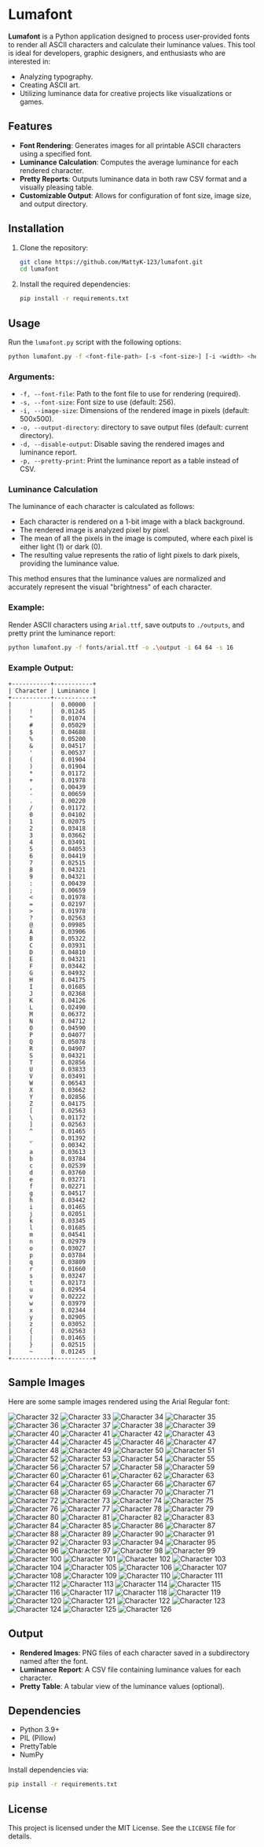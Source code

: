 # Lumafont

**Lumafont** is a Python application designed to process user-provided fonts to render all ASCII characters and calculate their luminance values. This tool is ideal for developers, graphic designers, and enthusiasts who are interested in:

- Analyzing typography.
- Creating ASCII art.
- Utilizing luminance data for creative projects like visualizations or games.

## Features

- **Font Rendering**: Generates images for all printable ASCII characters using a specified font.
- **Luminance Calculation**: Computes the average luminance for each rendered character.
- **Pretty Reports**: Outputs luminance data in both raw CSV format and a visually pleasing table.
- **Customizable Output**: Allows for configuration of font size, image size, and output directory.

## Installation

1. Clone the repository:
   ```bash
   git clone https://github.com/MattyK-123/lumafont.git
   cd lumafont
   ```
2. Install the required dependencies:
   ```bash
   pip install -r requirements.txt
   ```

## Usage

Run the `lumafont.py` script with the following options:

```bash
python lumafont.py -f <font-file-path> [-s <font-size>] [-i <width> <height>] [-o <output-directory>] [-d] [-p]
```

### Arguments:

- `-f, --font-file`: Path to the font file to use for rendering (required).
- `-s, --font-size`: Font size to use (default: 256).
- `-i, --image-size`: Dimensions of the rendered image in pixels (default: 500x500).
- `-o, --output-directory`: directory to save output files (default: current directory).
- `-d, --disable-output`: Disable saving the rendered images and luminance report.
- `-p, --pretty-print`: Print the luminance report as a table instead of CSV.

### Luminance Calculation

The luminance of each character is calculated as follows:

- Each character is rendered on a 1-bit image with a black background.
- The rendered image is analyzed pixel by pixel.
- The mean of all the pixels in the image is computed, where each pixel is either light (1) or dark (0).
- The resulting value represents the ratio of light pixels to dark pixels, providing the luminance value.

This method ensures that the luminance values are normalized and accurately represent the visual "brightness" of each character.

### Example:

Render ASCII characters using `Arial.ttf`, save outputs to `./outputs`, and pretty print the luminance report:

```bash
python lumafont.py -f fonts/arial.ttf -o .\output -i 64 64 -s 16
```

### Example Output:

```text
+-----------+-----------+
| Character | Luminance |
+-----------+-----------+
|           |  0.00000  |
|     !     |  0.01245  |
|     "     |  0.01074  |
|     #     |  0.05029  |
|     $     |  0.04688  |
|     %     |  0.05200  |
|     &     |  0.04517  |
|     '     |  0.00537  |
|     (     |  0.01904  |
|     )     |  0.01904  |
|     *     |  0.01172  |
|     +     |  0.01978  |
|     ,     |  0.00439  |
|     -     |  0.00659  |
|     .     |  0.00220  |
|     /     |  0.01172  |
|     0     |  0.04102  |
|     1     |  0.02075  |
|     2     |  0.03418  |
|     3     |  0.03662  |
|     4     |  0.03491  |
|     5     |  0.04053  |
|     6     |  0.04419  |
|     7     |  0.02515  |
|     8     |  0.04321  |
|     9     |  0.04321  |
|     :     |  0.00439  |
|     ;     |  0.00659  |
|     <     |  0.01978  |
|     =     |  0.02197  |
|     >     |  0.01978  |
|     ?     |  0.02563  |
|     @     |  0.09985  |
|     A     |  0.03906  |
|     B     |  0.05322  |
|     C     |  0.03931  |
|     D     |  0.04810  |
|     E     |  0.04321  |
|     F     |  0.03442  |
|     G     |  0.04932  |
|     H     |  0.04175  |
|     I     |  0.01685  |
|     J     |  0.02368  |
|     K     |  0.04126  |
|     L     |  0.02490  |
|     M     |  0.06372  |
|     N     |  0.04712  |
|     O     |  0.04590  |
|     P     |  0.04077  |
|     Q     |  0.05078  |
|     R     |  0.04907  |
|     S     |  0.04321  |
|     T     |  0.02856  |
|     U     |  0.03833  |
|     V     |  0.03491  |
|     W     |  0.06543  |
|     X     |  0.03662  |
|     Y     |  0.02856  |
|     Z     |  0.04175  |
|     [     |  0.02563  |
|     \     |  0.01172  |
|     ]     |  0.02563  |
|     ^     |  0.01465  |
|     _     |  0.01392  |
|     `     |  0.00342  |
|     a     |  0.03613  |
|     b     |  0.03784  |
|     c     |  0.02539  |
|     d     |  0.03760  |
|     e     |  0.03271  |
|     f     |  0.02271  |
|     g     |  0.04517  |
|     h     |  0.03442  |
|     i     |  0.01465  |
|     j     |  0.02051  |
|     k     |  0.03345  |
|     l     |  0.01685  |
|     m     |  0.04541  |
|     n     |  0.02979  |
|     o     |  0.03027  |
|     p     |  0.03784  |
|     q     |  0.03809  |
|     r     |  0.01660  |
|     s     |  0.03247  |
|     t     |  0.02173  |
|     u     |  0.02954  |
|     v     |  0.02222  |
|     w     |  0.03979  |
|     x     |  0.02344  |
|     y     |  0.02905  |
|     z     |  0.03052  |
|     {     |  0.02563  |
|     |     |  0.01465  |
|     }     |  0.02515  |
|     ~     |  0.01245  |
+-----------+-----------+
```
## Sample Images

Here are some sample images rendered using the Arial Regular font:

![Character 32](./output/Arial%20Regular/32.png)
![Character 33](./output/Arial%20Regular/33.png)
![Character 34](./output/Arial%20Regular/34.png)
![Character 35](./output/Arial%20Regular/35.png)
![Character 36](./output/Arial%20Regular/36.png)
![Character 37](./output/Arial%20Regular/37.png)
![Character 38](./output/Arial%20Regular/38.png)
![Character 39](./output/Arial%20Regular/39.png)
![Character 40](./output/Arial%20Regular/40.png)
![Character 41](./output/Arial%20Regular/41.png)
![Character 42](./output/Arial%20Regular/42.png)
![Character 43](./output/Arial%20Regular/43.png)
![Character 44](./output/Arial%20Regular/44.png)
![Character 45](./output/Arial%20Regular/45.png)
![Character 46](./output/Arial%20Regular/46.png)
![Character 47](./output/Arial%20Regular/47.png)
![Character 48](./output/Arial%20Regular/48.png)
![Character 49](./output/Arial%20Regular/49.png)
![Character 50](./output/Arial%20Regular/50.png)
![Character 51](./output/Arial%20Regular/51.png)
![Character 52](./output/Arial%20Regular/52.png)
![Character 53](./output/Arial%20Regular/53.png)
![Character 54](./output/Arial%20Regular/54.png)
![Character 55](./output/Arial%20Regular/55.png)
![Character 56](./output/Arial%20Regular/56.png)
![Character 57](./output/Arial%20Regular/57.png)
![Character 58](./output/Arial%20Regular/58.png)
![Character 59](./output/Arial%20Regular/59.png)
![Character 60](./output/Arial%20Regular/60.png)
![Character 61](./output/Arial%20Regular/61.png)
![Character 62](./output/Arial%20Regular/62.png)
![Character 63](./output/Arial%20Regular/63.png)
![Character 64](./output/Arial%20Regular/64.png)
![Character 65](./output/Arial%20Regular/65.png)
![Character 66](./output/Arial%20Regular/66.png)
![Character 67](./output/Arial%20Regular/67.png)
![Character 68](./output/Arial%20Regular/68.png)
![Character 69](./output/Arial%20Regular/69.png)
![Character 70](./output/Arial%20Regular/70.png)
![Character 71](./output/Arial%20Regular/71.png)
![Character 72](./output/Arial%20Regular/72.png)
![Character 73](./output/Arial%20Regular/73.png)
![Character 74](./output/Arial%20Regular/74.png)
![Character 75](./output/Arial%20Regular/75.png)
![Character 76](./output/Arial%20Regular/76.png)
![Character 77](./output/Arial%20Regular/77.png)
![Character 78](./output/Arial%20Regular/78.png)
![Character 79](./output/Arial%20Regular/79.png)
![Character 80](./output/Arial%20Regular/80.png)
![Character 81](./output/Arial%20Regular/81.png)
![Character 82](./output/Arial%20Regular/82.png)
![Character 83](./output/Arial%20Regular/83.png)
![Character 84](./output/Arial%20Regular/84.png)
![Character 85](./output/Arial%20Regular/85.png)
![Character 86](./output/Arial%20Regular/86.png)
![Character 87](./output/Arial%20Regular/87.png)
![Character 88](./output/Arial%20Regular/88.png)
![Character 89](./output/Arial%20Regular/89.png)
![Character 90](./output/Arial%20Regular/90.png)
![Character 91](./output/Arial%20Regular/91.png)
![Character 92](./output/Arial%20Regular/92.png)
![Character 93](./output/Arial%20Regular/93.png)
![Character 94](./output/Arial%20Regular/94.png)
![Character 95](./output/Arial%20Regular/95.png)
![Character 96](./output/Arial%20Regular/96.png)
![Character 97](./output/Arial%20Regular/97.png)
![Character 98](./output/Arial%20Regular/98.png)
![Character 99](./output/Arial%20Regular/99.png)
![Character 100](./output/Arial%20Regular/100.png)
![Character 101](./output/Arial%20Regular/101.png)
![Character 102](./output/Arial%20Regular/102.png)
![Character 103](./output/Arial%20Regular/103.png)
![Character 104](./output/Arial%20Regular/104.png)
![Character 105](./output/Arial%20Regular/105.png)
![Character 106](./output/Arial%20Regular/106.png)
![Character 107](./output/Arial%20Regular/107.png)
![Character 108](./output/Arial%20Regular/108.png)
![Character 109](./output/Arial%20Regular/109.png)
![Character 110](./output/Arial%20Regular/110.png)
![Character 111](./output/Arial%20Regular/111.png)
![Character 112](./output/Arial%20Regular/112.png)
![Character 113](./output/Arial%20Regular/113.png)
![Character 114](./output/Arial%20Regular/114.png)
![Character 115](./output/Arial%20Regular/115.png)
![Character 116](./output/Arial%20Regular/116.png)
![Character 117](./output/Arial%20Regular/117.png)
![Character 118](./output/Arial%20Regular/118.png)
![Character 119](./output/Arial%20Regular/119.png)
![Character 120](./output/Arial%20Regular/120.png)
![Character 121](./output/Arial%20Regular/121.png)
![Character 122](./output/Arial%20Regular/122.png)
![Character 123](./output/Arial%20Regular/123.png)
![Character 124](./output/Arial%20Regular/124.png)
![Character 125](./output/Arial%20Regular/125.png)
![Character 126](./output/Arial%20Regular/126.png)



## Output

- **Rendered Images**: PNG files of each character saved in a subdirectory named after the font.
- **Luminance Report**: A CSV file containing luminance values for each character.
- **Pretty Table**: A tabular view of the luminance values (optional).

## Dependencies

- Python 3.9+
- PIL (Pillow)
- PrettyTable
- NumPy

Install dependencies via:
```bash
pip install -r requirements.txt
```
## License

This project is licensed under the MIT License. See the `LICENSE` file for details.